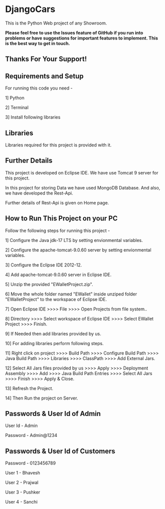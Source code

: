 DjangoCars
=============
This is the Python Web project of any Showroom. 

**Please feel free to use the Issues feature of GitHub if you run into problems or have suggestions for important features to implement. This is the best way to get in touch.**

Thanks For Your Support!
------------------------



Requirements and Setup
----------------------
For running this code you need - 

1] Python

2] Terminal

3] Install following libraries



Libraries
---------------------
Libraries required for this project is provided with it.



Further Details
---------------
This project is developed on Eclipse IDE. We have use Tomcat 9 server for this project.

In this project for storing Data we have used MongoDB Database. And also, we have developed the Rest-Api.

Further details of Rest-Api is given on Home page.



How to Run This Project on your PC
--------------
Follow the following steps for running this project -

1] Configure the Java jdk-17 LTS by setting envionmental variables.

2] Configure the apache-tomcat-9.0.60 server by setting envionmental variables.

3] Configure the Eclipse IDE 2012-12.

4] Add apache-tomcat-9.0.60 server in Eclipse IDE.

5] Unzip the provided "EWalletProject.zip".

6] Move the whole folder named "EWallet" inside unziped folder "EWalletProject" to the workspace of Eclipse IDE.

7] Open Eclipse IDE >>>> File >>>> Open Projects from file system..

8] Directory >>>> Select workspace of Eclipse IDE >>>> Select EWallet Project >>>> Finish.

9] If Needed then add libraries provided by us.

10] For adding libraries perform following steps.

11] Right click on project >>>> Build Path >>>> Configure Build Path >>>> Java Build Path >>>> Libraries >>>> ClassPath >>>> Add External Jars.

12] Select All Jars files provided by us >>>> Apply >>>> Deployment Assembly >>>> Add >>>> Java Build Path Entries >>>> Select All Jars >>>> Finish >>>> Apply & Close.

13] Refresh the Project.

14] Then Run the project on Server.


Passwords & User Id of Admin
----------------------------
User Id - Admin

Password - Admin@1234


Passwords & User Id of Customers
--------------------------------
Password - 0123456789

User 1 - Bhavesh

User 2 - Prajwal

User 3 - Pushker

User 4 - Sanchi

